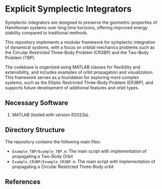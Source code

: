 # Explicit Symplectic Integrators

Symplectic integrators are designed to preserve the geometric properties of Hamiltonian systems over long time horizons, offering improved energy stability compared to traditional methods.

This repository implements a modular framework for symplectic integration of dynamical systems, with a focus on orbital mechanics problems such as the Circular Restricted Three-Body Problem (CR3BP) and the Two-Body Problem (TBP). 

The codebase is organized using MATLAB classes for flexibility and extensibility, and includes examples of orbit propagation and visualization. This framework serves as a foundation for exploring more complex systems, such as the Elliptic Restricted Three-Body Problem (ER3BP), and supports future development of additional features and orbit types.


## Necessary Software

1. MATLAB (tested with version R2023a).

## Directory Structure

The repository contains the following main files:

- `Example_TBP/Example_TBP.m`: The main script with implementation of propagating a Two-Body Orbit
- `Example_CR3BP/Example_CR3BP.m`: The main script with implementation of propagating a Circular Restricted Three-Body orbit

## References

